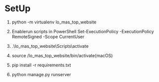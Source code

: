# SetUp

1. python -m virtualenv lo_mas_top_website

2. Enablerun scripts in PowerShell Set-ExecutionPolicy -ExecutionPolicy RemoteSigned -Scope CurrentUser

3. .\lo_mas_top_website\Scripts\activate

4. source /lo_mas_top_website/bin/activate(macOS)

5. pip install -r requirements.txt

6. python manage.py runserver
